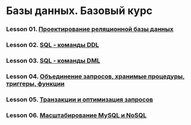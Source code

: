 # Базы данных. Базовый курс

### Lesson 01. [Проектирование реляционной базы данных](./les-01/)

### Lesson 02. [SQL - команды DDL](./les-02/)
### Lesson 03. [SQL - команды DML](./les-03/)
### Lesson 04. [Объединение запросов, хранимые процедуры, триггеры, функции](./les-04/)
### Lesson 05. [Транзакции и оптимизация запросов](./les-05/)
### Lesson 06. [Масштабирование MySQL и NoSQL](./les-06/)

